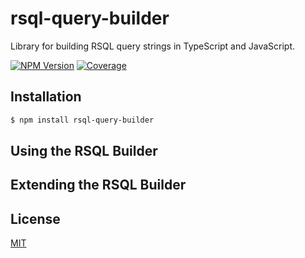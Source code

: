 # rsql-query-builder

Library for building RSQL query strings in TypeScript and JavaScript.

[![NPM Version][npm-image]][npm-url]
[![Coverage][coveralls-image]][coveralls-url]

## Installation

```bash
$ npm install rsql-query-builder
```

## Using the RSQL Builder

## Extending the RSQL Builder

## License

[MIT](LICENSE)

[npm-image]: https://img.shields.io/npm/v/rsql-mongodb.svg
[npm-url]: https://npmjs.org/package/rsql-mongodb
[coveralls-image]: https://coveralls.io/repos/github/woigl/rsql-query-builder/badge.svg?branch=main
[coveralls-url]: https://coveralls.io/github/woigl/rsql-query-builder?branch=main
